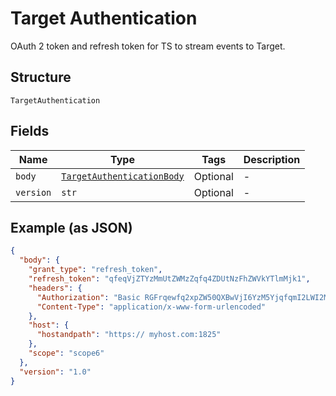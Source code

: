 
# Target Authentication

OAuth 2 token and refresh token for TS to stream events to Target.

## Structure

`TargetAuthentication`

## Fields

| Name | Type | Tags | Description |
|  --- | --- | --- | --- |
| `body` | [`TargetAuthenticationBody`](../../doc/models/target-authentication-body.md) | Optional | - |
| `version` | `str` | Optional | - |

## Example (as JSON)

```json
{
  "body": {
    "grant_type": "refresh_token",
    "refresh_token": "qfeqVjZTYzMmUtZWMzZqfq4ZDUtNzFhZWVkYTlmMjk1",
    "headers": {
      "Authorization": "Basic RGFrqewfq2xpZW50QXBwVjI6YzM5YjqfqmI2LWI2MWQtNDRlZTQ5MmM1YTRk",
      "Content-Type": "application/x-www-form-urlencoded"
    },
    "host": {
      "hostandpath": "https:// myhost.com:1825"
    },
    "scope": "scope6"
  },
  "version": "1.0"
}
```


